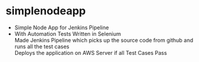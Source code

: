 # simplenodeapp<br/>
<ul>
<li>Simple Node App for Jenkins Pipeline<li/>
With Automation Tests Written in Selenium<br/>
Made Jenkins Pipeline which picks up the source code from github and runs all the test cases<br/>
Deploys the application on AWS Server if all Test Cases Pass<br/>
</ul

